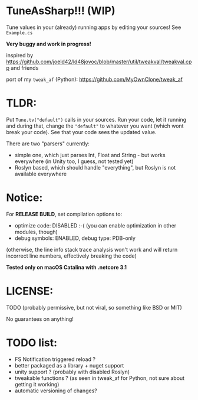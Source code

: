 TuneAsSharp!!! (WIP)
==

Tune values in your (already) running apps by editing your sources! See `Example.cs`

**Very buggy and work in progress!**

inspired by https://github.com/joeld42/ld48jovoc/blob/master/util/tweakval/tweakval.cpp and friends

port of my `tweak_af` (Python): https://github.com/MyOwnClone/tweak_af

TLDR:
==
Put `Tune.tv("default")` calls in your sources. Run your code, let it running and during that, change the `"default"` to whatever you want (which wont break your code). See that your code sees the updated value.

There are two "parsers" currently:
* simple one, which just parses Int, Float and String - but works everywhere (in Unity too, I guess, not tested yet)
* Roslyn based, which should handle "everything", but Roslyn is not available everywhere
            
 Notice:
 ==           
 For **RELEASE BUILD**, set compilation options to:
 
 - optimize code: DISABLED :-( (you can enable optimization in other modules, though)
 - debug symbols: ENABLED, debug type: PDB-only
 
 (otherwise, the line info stack trace analysis won't work and will return incorrect line numbers, effectively breaking the code)
             
 **Tested only on macOS Catalina with .netcore 3.1**
 
 LICENSE:
 ==
 TODO (probably permissive, but not viral, so something like BSD or MIT)
 
 No guarantees on anything!

TODO list:
==
- FS Notification triggered reload ?
- better packaged as a library + nuget support
- unity support ? (probably with disabled Roslyn)
- tweakable functions ? (as seen in tweak_af for Python, not sure about getting it working)
- automatic versioning of changes?